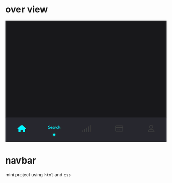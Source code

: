# over view

<img src="https://github.com/characterMi/navbar/blob/main/navbar.png" />

# navbar
mini project using `html` and `css`
